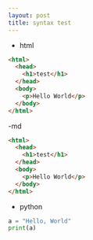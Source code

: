 ```yaml
---
layout: post
title: syntax test
---
```

- html

```html
<html>
  <head>
    <h1>test</h1>
  </head>
  <body>
    <p>Hello World</p>
  </body>
</html>
```

-md

```md
<html>
  <head>
    <h1>test</h1>
  </head>
  <body>
    <p>Hello World</p>
  </body>
</html>
```

- python

```python
a = "Hello, World"
print(a)
```
